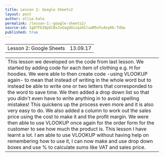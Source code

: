 ```yaml
---
title: Lesson 2: Google Sheets2
layout: post
author: ollie.hale
permalink: /lesson-1:-google-sheets2/
source-id: 1g87FbI8pECBxJvGagUOizqiH1luwM5nfu4nyKb-TdUw
published: true
---
```

<table>
  <tr>
    <td>Lesson 2: Google Sheets</td>
    <td>13.09.17</td>
  </tr>
</table>


<table>
  <tr>
    <td>This lesson we developed on the code from last lesson. We started by adding code for each item of clothing e.g. H for hoodies. We were able to then create code -using VLOOKUP again- to mean that instead of writing in the whole word but to instead be able to write one or two letters that corresponded to the word to save time. We then added a drop down list so that you didn't even have to write anything in to avoid spelling mistakes! This quickens up the process even more and it is also very easy to do. We also added a column to work out the sales price using the cost to make it and the profit margin. We were then able to use VLOOKUP once again for the order form for the customer to see how much the product is. This lesson I have learnt a lot. I am able to use VLOOKUP without having help on remembering how to use it, I can now  make and use drop down boxes and use % to calculate sums like VAT and sales price.

</td>
  </tr>
</table>



